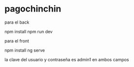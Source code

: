 # pagochinchin

para el back 

npm install
npm run dev


para el front

npm install
ng serve

la clave del usuario y contraseña es admin1 en ambos campos

